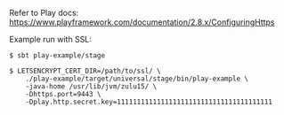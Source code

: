 Refer to Play docs: https://www.playframework.com/documentation/2.8.x/ConfiguringHttps


Example run with SSL:


```
$ sbt play-example/stage 
```

```
$ LETSENCRYPT_CERT_DIR=/path/to/ssl/ \
    ./play-example/target/universal/stage/bin/play-example \
    -java-home /usr/lib/jvm/zulu15/ \
    -Dhttps.port=9443 \
    -Dplay.http.secret.key=111111111111111111111111111111111111111
```
